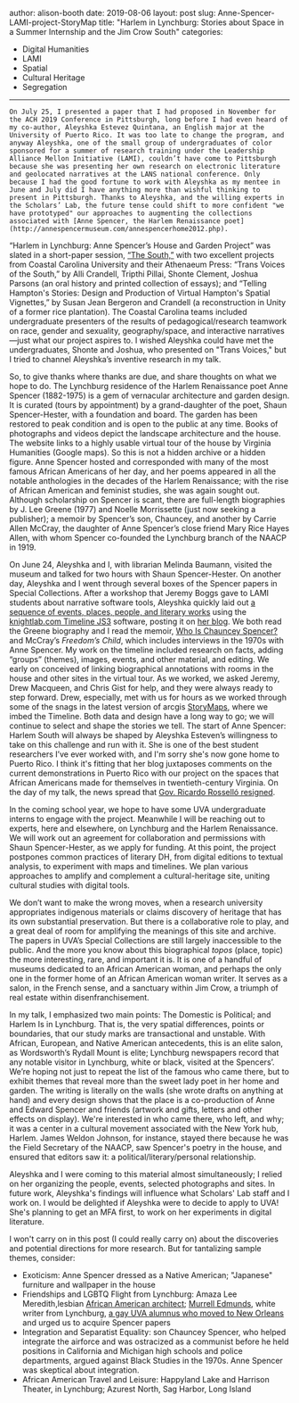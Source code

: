 author: alison-booth
date: 2019-08-06
layout: post
slug: Anne-Spencer-LAMI-project-StoryMap
title: "Harlem in Lynchburg: Stories about Space in a Summer Internship and the Jim Crow South"
categories:
- Digital Humanities
- LAMI 
- Spatial
- Cultural Heritage
- Segregation
---
	On July 25, I presented a paper that I had proposed in November for the ACH 2019 Conference in Pittsburgh, long before I had even heard of my co-author, Aleyshka Estevez Quintana, an English major at the University of Puerto Rico. It was too late to change the program, and anyway Aleyshka, one of the small group of undergraduates of color sponsored for a summer of research training under the Leadership Alliance Mellon Initiative (LAMI), couldn’t have come to Pittsburgh because she was presenting her own research on electronic literature and geolocated narratives at the LANS national conference. Only because I had the good fortune to work with Aleyshka as my mentee in June and July did I have anything more than wishful thinking to present in Pittsburgh. Thanks to Aleyshka, and the willing experts in the Scholars’ Lab, the future tense could shift to more confident "we have prototyped" our approaches to augmenting the collections associated with [Anne Spencer, the Harlem Renaissance poet](http://annespencermuseum.com/annespencerhome2012.php).  
	
“Harlem in Lynchburg: Anne Spencer’s House and Garden Project” was slated in a short-paper session, [“The South,”](https://www.conftool.org/ach2019/index.php?page=browseSessions&form_session=109#paperID213) with two excellent projects from Coastal Carolina University and their Athenaeum Press: “Trans Voices of the South,” by Alli Crandell, Tripthi Pillai, Shonte Clement, Joshua Parsons (an oral history and printed collection of essays); and “Telling Hampton's Stories: Design and Production of Virtual Hampton's Spatial Vignettes,” by Susan Jean Bergeron and Crandell (a reconstruction in Unity of a former rice plantation). The Coastal Carolina teams included undergraduate presenters of the results of pedagogical/research teamwork on race, gender and sexuality, geography/space, and interactive narratives—just what our project aspires to. I wished Aleyshka could have met the undergraduates, Shonte and Joshua, who presented on "Trans Voices," but I tried to channel Aleyshka’s inventive research in my talk.

So, to give thanks where thanks are due, and share thoughts on what we hope to do. The Lynchburg residence of the Harlem Renaissance poet Anne Spencer (1882-1975) is a gem of vernacular architecture and garden design. It is curated (tours by appointment) by a grand-daughter of the poet, Shaun Spencer-Hester, with a foundation and board. The garden has been restored to peak condition and is open to the public at any time. Books of photographs and videos depict the landscape architecture and the house. The website links to a highly usable virtual tour of the house by Virginia Humanities (Google maps). So this is not a hidden archive or a hidden figure. Anne Spencer hosted and corresponded with many of the most famous African Americans of her day, and her poems appeared in all the notable anthologies in the decades of the Harlem Renaissance; with the rise of African American and feminist studies, she was again sought out. Although scholarship on Spencer is scant, there are full-length biographies by J. Lee Greene (1977) and Noelle Morrissette (just now seeking a publisher); a memoir by Spencer’s son, Chauncey, and another by Carrie Allen McCray, the daughter of Anne Spencer’s close friend Mary Rice Hayes Allen, with whom Spencer co-founded the Lynchburg branch of the NAACP in 1919. 

On June 24, Aleyshka and I, with librarian Melinda Baumann, visited the museum and talked for two hours with Shaun Spencer-Hester. On another day, Aleyshka and I went through several boxes of the Spencer papers in Special Collections. After a workshop that Jeremy Boggs gave to LAMI students about narrative software tools, Aleyshka quickly laid out [a sequence of events, places, people, and literary works](http://annespencer.scholarslab.org/) using the [knightlab.com Timeline JS3](https://timeline.knightlab.com/) software, posting it on [her blog](http://www.alienliterature.com). We both read the Greene biography and I read the memoir, [Who Is Chauncey Spencer?](https://chaunceyspencer.wordpress.com/contact/) and McCray’s _Freedom’s Child_, which includes interviews in the 1970s with Anne Spencer. My work on the timeline included research on facts, adding “groups” (themes), images, events, and other material, and editing. We early on conceived of linking biographical annotations with rooms in the house and other sites in the virtual tour. As we worked, we asked Jeremy, Drew Macqueen, and Chris Gist for help, and they were always ready to step forward. Drew, especially, met with us for hours as we worked through some of the snags in the latest version of arcgis [StoryMaps](https://storymaps.arcgis.com/stories/42c30360263542c6947e283a31a436c7), where we imbed the Timeline. Both data and design have a long way to go; we will continue to select and shape the stories we tell. The start of Anne Spencer: Harlem South will always be shaped by Aleyshka Esteven’s willingness to take on this challenge and run with it. She is one of the best student researchers I’ve ever worked with, and I'm sorry she's now gone home to Puerto Rico. I think it's fitting that her blog juxtaposes comments on the current demonstrations in Puerto Rico with our project on the spaces that African Americans made for themselves in twentieth-century Virginia. On the day of my talk, the news spread that [Gov. Ricardo Rosselló resigned](https://www.cnn.com/2019/07/16/us/puerto-rico-governor-rossello-private-chats/index.html). 

In the coming school year, we hope to have some UVA undergraduate interns to engage with the project. Meanwhile I will be reaching out to experts, here and elsewhere, on Lynchburg and the Harlem Renaissance. We will work out an agreement for collaboration and permissions with Shaun Spencer-Hester, as we apply for funding. At this point, the project postpones common practices of literary DH, from digital editions to textual analysis, to experiment with maps and timelines. We plan various approaches to amplify and complement a cultural-heritage site, uniting cultural studies with digital tools.

We don’t want to make the wrong moves, when a research university appropriates indigenous materials or claims discovery of heritage that has its own substantial preservation. But there is a collaborative role to play, and a great deal of room for amplifying the meanings of this site and archive. The papers in UVA’s Special Collections are still largely inaccessible to the public. And the more you know about this biographical _topos_ (place, topic) the more interesting, rare, and important it is. It is one of a handful of museums dedicated to an African American woman, and perhaps the only one in the former home of an African American woman writer. It serves as a salon, in the French sense, and a sanctuary within Jim Crow, a triumph of real estate within disenfranchisement.   

In my talk, I emphasized two main points: The Domestic is Political; and Harlem Is in Lynchburg. That is, the very spatial differences, points or boundaries, that our study marks are transactional and unstable.  With African, European, and Native American antecedents, this is an elite salon, as Wordsworth’s Rydall Mount is elite; Lynchburg newspapers record that any notable visitor in Lynchburg, white or black, visited at the Spencers’. We’re hoping not just to repeat the list of the famous who came there, but to exhibit themes that reveal more than the sweet lady poet in her home and garden. The writing is literally on the walls (she wrote drafts on anything at hand) and every design shows that the place is a co-production of Anne and Edward Spencer and friends (artwork and gifts, letters and other effects on display). We're interested in who came there, who left, and why; it was a center in a cultural movement associated with the New York hub, Harlem. James Weldon Johnson, for instance, stayed there because he was the Field Secretary of the NAACP, saw Spencer's poetry in the house, and ensured that editors saw it: a political/literary/personal relationship. 

Aleyshka and I were coming to this material almost simultaneously; I relied on her organizing the people, events, selected photographs and sites. In future work, Aleyshka's findings will influence what Scholars' Lab staff and I work on. I would be delighted if Aleyshka were to decide to apply to UVA! She's planning to get an MFA first, to work on her experiments in digital literature.

I won't carry on in this post (I could really carry on) about the discoveries and potential directions for more research. But for tantalizing sample themes, consider:

- Exoticism: Anne Spencer dressed as a Native American; "Japanese" furniture and wallpaper in the house
- Friendships and LGBTQ Flight from Lynchburg: Amaza Lee Meredith,lesbian [African American architect](https://en.wikipedia.org/wiki/Azurest_South); [Murrell Edmunds](https://www.encyclopediavirginia.org/Edmunds_Murrell_1898-1981), white writer from Lynchburg, [a gay UVA alumnus who moved to New Orleans](https://www.questia.com/library/journal/1G1-306971766/queer-antiracism-and-the-forgotten-fiction-of-murrell) and urged us to acquire Spencer papers
- Integration and Separatist Equality: son Chauncey Spencer, who helped integrate the airforce and was ostracized as a communist before he held positions in California and Michigan high schools and police departments, argued against Black Studies in the 1970s. Anne Spencer was skeptical about integration. 
- African American Travel and Leisure: Happyland Lake and Harrison Theater, in Lynchburg; Azurest North, Sag Harbor, Long Island


